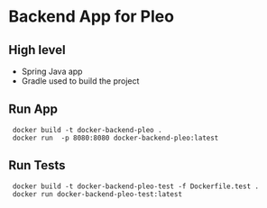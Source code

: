 Backend App for Pleo
====================

High level
----------
* Spring Java app
* Gradle used to build the project

Run App
-------
```
 docker build -t docker-backend-pleo .
 docker run  -p 8080:8080 docker-backend-pleo:latest
```

Run Tests
---------
```
 docker build -t docker-backend-pleo-test -f Dockerfile.test .
 docker run docker-backend-pleo-test:latest
```